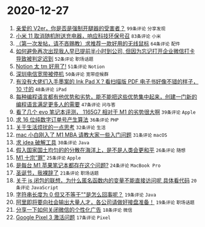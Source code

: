# 2020-12-27

1. [亲爱的 V2er，你是否是强制开腿器的受害者？](https://www.v2ex.com/t/739286) ``99条评论`` ``分享发现``
1. [小米 11 取消随机附送充电器，响应科技环保号召](https://www.v2ex.com/t/739146) ``83条评论`` ``小米``
1. [（第一次发帖，请不吝赐教）求推荐一款好用的无线鼠标](https://www.v2ex.com/t/739092) ``64条评论`` ``配件``
1. [如何避免再次出现我人早已提前半小时到公司, 但因为忘记打开企业微信打卡导致被判定迟到](https://www.v2ex.com/t/739099) ``52条评论`` ``职场话题``
1. [Notion 太 tm 好用了!](https://www.v2ex.com/t/739197) ``51条评论`` ``Notion``
1. [深圳电信宽带被停机](https://www.v2ex.com/t/739133) ``50条评论`` ``宽带症候群``
1. [有没有大佬们入手墨案的 Ink Pad X？看扫描版 PDF 电子书好像不错的样子， 10 寸的](https://www.v2ex.com/t/739181) ``48条评论`` ``iPad``
1. [每种编程语言都有他优势和劣势，能不能把这些优势集中起来，创建一门新的编程语言满足更多人的需要](https://www.v2ex.com/t/739096) ``47条评论`` ``问与答``
1. [看了几个 evo 笔记本评测， 1165G7 相对于 M1 的劣势很大啊](https://www.v2ex.com/t/739261) ``39条评论`` ``Apple``
1. [求 16 位纯数字订单号产生算法](https://www.v2ex.com/t/739204) ``36条评论`` ``PHP``
1. [关于生活烦扰的一点思考](https://www.v2ex.com/t/739142) ``32条评论`` ``生活``
1. [mac 小白刚入了 M1 MBA 请教大家一些入门问题](https://www.v2ex.com/t/739205) ``31条评论`` ``macOS``
1. [求 idea 破解工具](https://www.v2ex.com/t/739128) ``30条评论`` ``Java``
1. [假入国家国土均匀的的分散在海洋上，是不是人类会更和平](https://www.v2ex.com/t/739258) ``26条评论`` ``随想``
1. [M1 十宗“罪”](https://www.v2ex.com/t/739152) ``25条评论`` ``Apple``
1. [是每台 M1 苹果笔记本都存在这个问题?](https://www.v2ex.com/t/739229) ``24条评论`` ``MacBook Pro``
1. [圣诞节，我裸辞了](https://www.v2ex.com/t/739239) ``21条评论`` ``职场话题``
1. [关于 js 闭包的联想，为什么匿名函数内的变量不能直接访问呢 具体看代码](https://www.v2ex.com/t/739259) ``20条评论`` ``JavaScript``
1. [字符串长度为 0 但又不等于""是怎么回事呢？](https://www.v2ex.com/t/739288) ``19条评论`` ``Java``
1. [阿里即将要向社会输出大量人才，各公司请做好接盘准备！](https://www.v2ex.com/t/739153) ``19条评论`` ``职场话题``
1. [分享一下如何关闭微信的个性化广告](https://www.v2ex.com/t/739209) ``18条评论`` ``微信``
1. [Google Pixel 3 激活问题](https://www.v2ex.com/t/739231) ``17条评论`` ``Pixel``
